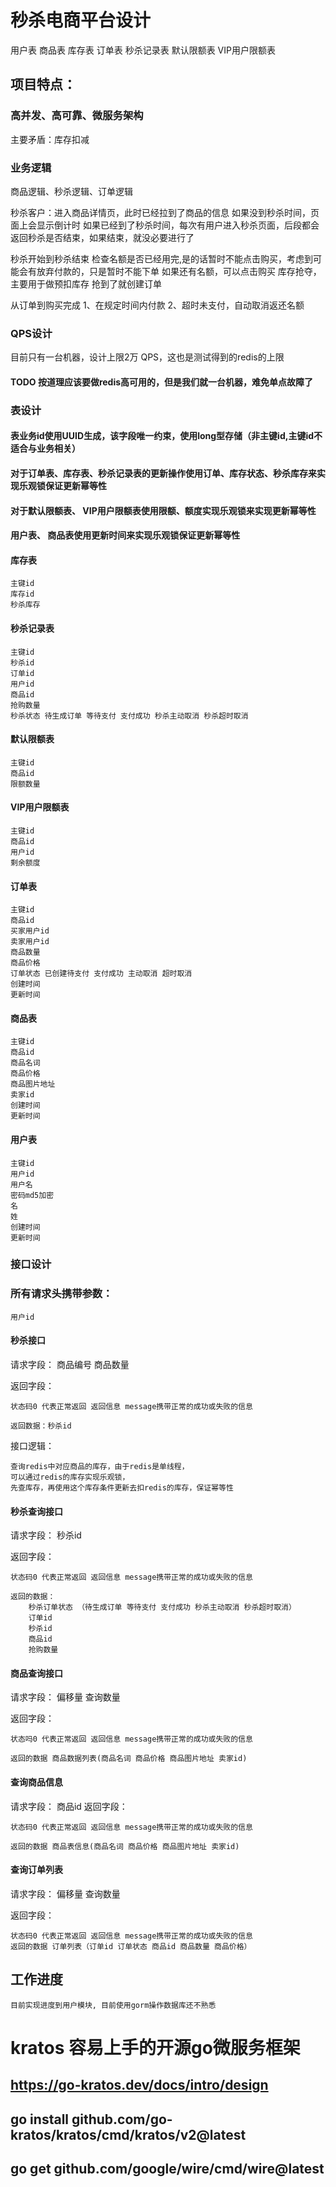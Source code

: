 # 秒杀电商平台设计
用户表 商品表 库存表 订单表 秒杀记录表 默认限额表 VIP用户限额表

## 项目特点：
### 高并发、高可靠、微服务架构
主要矛盾：库存扣减

### 业务逻辑
商品逻辑、秒杀逻辑、订单逻辑

秒杀客户：进入商品详情页，此时已经拉到了商品的信息
如果没到秒杀时间，页面上会显示倒计时
如果已经到了秒杀时间，每次有用户进入秒杀页面，后段都会返回秒杀是否结束，如果结束，就没必要进行了

秒杀开始到秒杀结束
检查名额是否已经用完,是的话暂时不能点击购买，考虑到可能会有放弃付款的，只是暂时不能下单
如果还有名额，可以点击购买
库存抢夺，主要用于做预扣库存
抢到了就创建订单

从订单到购买完成
1、在规定时间内付款
2、超时未支付，自动取消返还名额


### QPS设计
目前只有一台机器，设计上限2万 QPS，这也是测试得到的redis的上限

#### TODO 按道理应该要做redis高可用的，但是我们就一台机器，难免单点故障了

### 表设计
#### 表业务id使用UUID生成，该字段唯一约束，使用long型存储（非主键id,主键id不适合与业务相关）
#### 对于订单表、库存表、秒杀记录表的更新操作使用订单、库存状态、秒杀库存来实现乐观锁保证更新幂等性
#### 对于默认限额表、 VIP用户限额表使用限额、额度实现乐观锁来实现更新幂等性
#### 用户表、 商品表使用更新时间来实现乐观锁保证更新幂等性

#### 库存表
    主键id
    库存id
    秒杀库存

#### 秒杀记录表
    主键id
    秒杀id
    订单id
    用户id
    商品id
    抢购数量
    秒杀状态 待生成订单 等待支付 支付成功 秒杀主动取消 秒杀超时取消

#### 默认限额表

    主键id
    商品id
    限额数量

#### VIP用户限额表

    主键id
    商品id
    用户id
    剩余额度

#### 订单表

    主键id
    商品id
    买家用户id
    卖家用户id
    商品数量
    商品价格
    订单状态 已创建待支付 支付成功 主动取消 超时取消
    创建时间
    更新时间


#### 商品表
    主键id
    商品id
    商品名词
    商品价格
    商品图片地址
    卖家id
    创建时间
    更新时间


#### 用户表
    主键id
    用户id
    用户名
    密码md5加密
    名
    姓
    创建时间
    更新时间

### 接口设计
### 所有请求头携带参数：
    用户id

#### 秒杀接口
请求字段： 商品编号 商品数量

返回字段：

    状态码0 代表正常返回 返回信息 message携带正常的成功或失败的信息
    
    返回数据：秒杀id

接口逻辑：
    
    查询redis中对应商品的库存，由于redis是单线程，
    可以通过redis的库存实现乐观锁，
    先查库存，再使用这个库存条件更新去扣redis的库存，保证幂等性

#### 秒杀查询接口
请求字段： 秒杀id

返回字段： 

    状态码0 代表正常返回 返回信息 message携带正常的成功或失败的信息
    
    返回的数据： 
        秒杀订单状态 （待生成订单 等待支付 支付成功 秒杀主动取消 秒杀超时取消）
        订单id
        秒杀id
        商品id
        抢购数量

#### 商品查询接口
请求字段： 偏移量 查询数量

返回字段：
    
    状态吗0 代表正常返回 返回信息 message携带正常的成功或失败的信息
    
    返回的数据 商品数据列表(商品名词 商品价格 商品图片地址 卖家id)

#### 查询商品信息
请求字段： 商品id
返回字段：

    状态码0 代表正常返回 返回信息 message携带正常的成功或失败的信息

    返回的数据 商品表信息(商品名词 商品价格 商品图片地址 卖家id)

#### 查询订单列表
请求字段： 偏移量 查询数量

返回字段：

    状态码0 代表正常返回 返回信息 message携带正常的成功或失败的信息
    返回的数据 订单列表（订单id 订单状态 商品id 商品数量 商品价格）


## 工作进度
    目前实现进度到用户模块, 目前使用gorm操作数据库还不熟悉


# kratos 容易上手的开源go微服务框架
## https://go-kratos.dev/docs/intro/design
## go install github.com/go-kratos/kratos/cmd/kratos/v2@latest


## go get github.com/google/wire/cmd/wire@latest

